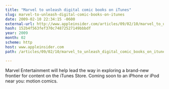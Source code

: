 ```yaml
---
title: "Marvel to unleash digital comic books on iTunes"
slug: marvel-to-unleash-digital-comic-books-on-itunes
date: 2009-02-10 22:34:15 -0600
external-url: http://www.appleinsider.com/articles/09/02/10/marvel_to_unleash_digital_comic_books_on_itunes.html
hash: 152b4f563fef370c74872527149bbbdf
year: 2009
month: 02
scheme: http
host: www.appleinsider.com
path: /articles/09/02/10/marvel_to_unleash_digital_comic_books_on_itunes.html

---
```


Marvel Entertainment will help lead the way in exploring a brand-new frontier for content on the iTunes Store.  Coming soon to an iPhone or iPod near you: motion comics.
